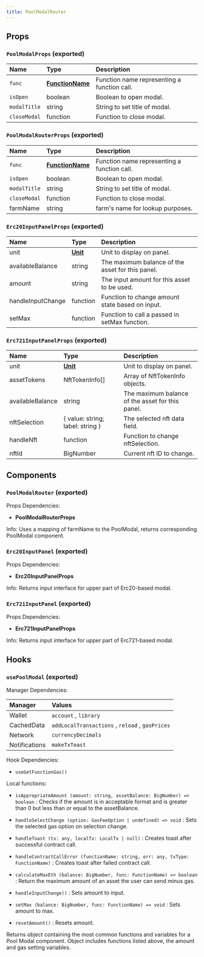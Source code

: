 ```yaml
---
title: PoolModalRouter
---
```


## Props

### `PoolModalProps` (exported)

| Name | Type | Description                                                          |
| :--- | :--- | :------------------------------------------------------------------- |
| `func` | [**FunctionName**](/docs/dev-docs/frontend/constants/enums#functionname-exported) | Function name representing a function call.
| `isOpen` | boolean | Boolean to open modal.
| `modalTitle` | string | String to set title of modal.
| `closeModal` | function | Function to close modal.

### `PoolModalRouterProps` (exported)

| Name | Type | Description                                                          |
| :--- | :--- | :------------------------------------------------------------------- |
| `func` | [**FunctionName**](/docs/dev-docs/frontend/constants/enums#functionname-exported) | Function name representing a function call.
| `isOpen` | boolean | Boolean to open modal.
| `modalTitle` | string | String to set title of modal.
| `closeModal` | function | Function to close modal.
| farmName | string | farm's name for lookup purposes.

### `Erc20InputPanelProps` (exported)

| Name | Type | Description                                                          |
| :--- | :--- | :------------------------------------------------------------------- |
| unit | [**Unit**](/docs/dev-docs/frontend/constants/enums#unit-exported) | Unit to display on panel.
| availableBalance | string | The maximum balance of the asset for this panel.
| amount | string | The input amount for this asset to be used.
| handleInputChange | function | Function to change amount state based on input.
| setMax | function | Function to call a passed in setMax function.

### `Erc721InputPanelProps` (exported)

| Name | Type | Description                                                          |
| :--- | :--- | :------------------------------------------------------------------- |
| unit | [**Unit**](/docs/dev-docs/frontend/constants/enums#unit-exported) | Unit to display on panel.
| assetTokens | NftTokenInfo[] | Array of NftTokenInfo objects.
| availableBalance | string | The maximum balance of the asset for this panel.
| nftSelection | { value: string; label: string } | The selected nft data field.
| handleNft | function | Function to change nftSelection.
| nftId | BigNumber | Current nft ID to change.

## Components

### `PoolModalRouter` (exported)

Props Dependencies:

- **PoolModalRouterProps**

Info: Uses a mapping of farmName to the PoolModal, returns corresponding PoolModal component.

### `Erc20InputPanel` (exported)

Props Dependencies:

- **Erc20InputPanelProps**

Info: Returns input interface for upper part of Erc20-based modal.

### `Erc721InputPanel` (exported)

Props Dependencies:

- **Erc721InputPanelProps**

Info: Returns input interface for upper part of Erc721-based modal.

## Hooks

### `usePoolModal` (exported)

Manager Dependencies:

| Manager | Values                                                          |
| :--- | :------------------------------------------------------------------- |
| Wallet | `account` , `library`
| CachedData | `addLocalTransactions` , `reload` , `gasPrices`
| Network | `currencyDecimals`
| Notifications | `makeTxToast`

Hook Dependencies:

- `useGetFunctionGas()`

Local functions:

- `isAppropriateAmount (amount: string, assetBalance: BigNumber) => boolean` : Checks if the amount is in acceptable format and is greater than 0 but less than or equal to the assetBalance.

- `handleSelectChange (option: GasFeeOption | undefined) => void` : Sets the selected gas option on selection change.

- `handleToast (tx: any, localTx: LocalTx | null)` : Creates toast after successful contract call.

- `handleContractCallError (functionName: string, err: any, txType: FunctionName)` : Creates toast after failed contract call.

- `calculateMaxEth (balance: BigNumber, func: FunctionName) => boolean` : Return the maximum amount of an asset the user can send minus gas.

- `handleInputChange()` : Sets amount to input.

- `setMax (balance: BigNumber, func: FunctionName) => void` : Sets amount to max.

- `resetAmount()` : Resets amount.

Returns object containing the most common functions and variables for a Pool Modal component. Object includes functions listed above, the amount and gas setting variables.